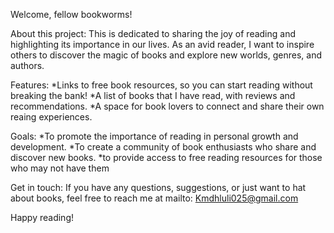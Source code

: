 Welcome, fellow bookworms!

About this project:
This is dedicated to sharing the joy of reading and highlighting its importance in our lives. As an 
avid reader, I want to inspire others to discover the magic of books and explore new worlds, genres, and authors.

Features:
*Links to free book resources, so you can start reading without breaking the bank!
*A list of books that I have read, with reviews and recommendations.
*A space for book lovers to connect and share their own reaing experiences.

Goals:
*To promote the importance of reading in personal growth and development.
*To create a community of book enthusiasts who share and discover new books.
*to provide access to free reading resources for those who may not have them

Get in touch:
If you have any questions, suggestions, or just want to hat about books, feel free to reach me at
mailto: Kmdhluli025@gmail.com

Happy reading!
